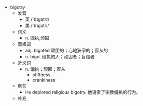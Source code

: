 - bigotry
  - 发音
    - 英 /'bɪgətrɪ/
    - 美 /'bɪɡətri/
  - 词义
    - n. 固执,顽固
  - 同根词
    - adj. bigoted 顽固的；心地狭窄的；盲从的
    - n. bigot 偏执的人；顽固者；盲信者
  - 近义词
    - n. 偏执；顽固；盲从
      - stiffness
      - crankiness
  - 例句
    - He deplored religious bigotry. 他谴责了宗教偏执的行为。
  - 补充